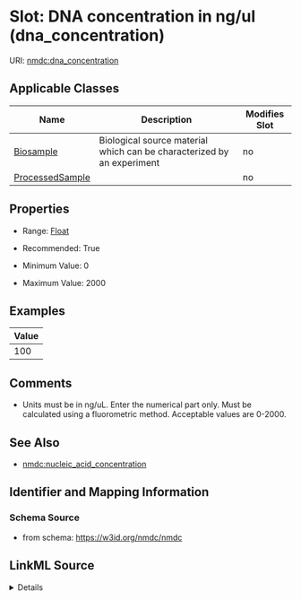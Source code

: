 # Slot: DNA concentration in ng/ul (dna_concentration)

URI: [nmdc:dna_concentration](https://w3id.org/nmdc/dna_concentration)



<!-- no inheritance hierarchy -->




## Applicable Classes

| Name | Description | Modifies Slot |
| --- | --- | --- |
[Biosample](Biosample.md) | Biological source material which can be characterized by an experiment |  no  |
[ProcessedSample](ProcessedSample.md) |  |  no  |







## Properties

* Range: [Float](Float.md)

* Recommended: True

* Minimum Value: 0

* Maximum Value: 2000






## Examples

| Value |
| --- |
| 100 |

## Comments

* Units must be in ng/uL. Enter the numerical part only. Must be calculated using a fluorometric method. Acceptable values are 0-2000.

## See Also

* [nmdc:nucleic_acid_concentration](https://w3id.org/nmdc/nucleic_acid_concentration)

## Identifier and Mapping Information







### Schema Source


* from schema: https://w3id.org/nmdc/nmdc




## LinkML Source

<details>
```yaml
name: dna_concentration
title: DNA concentration in ng/ul
comments:
- Units must be in ng/uL. Enter the numerical part only. Must be calculated using
  a fluorometric method. Acceptable values are 0-2000.
examples:
- value: '100'
from_schema: https://w3id.org/nmdc/nmdc
see_also:
- nmdc:nucleic_acid_concentration
rank: 5
alias: dna_concentration
domain_of:
- Biosample
- ProcessedSample
slot_group: JGI-Metagenomics
range: float
recommended: true
minimum_value: 0
maximum_value: 2000

```
</details>